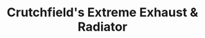 ---
title: "Crutchfield's Extreme Exhaust & Radiator"
url: /amarillo/crutchfields-extreme-exhaust-und-radiator/
shop: Autowerkstatt
---